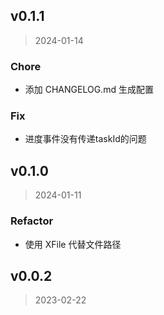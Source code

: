 
## v0.1.1

> 2024-01-14

### Chore

* 添加 CHANGELOG.md 生成配置

### Fix

* 进度事件没有传递taskId的问题


## v0.1.0

> 2024-01-11

### Refactor

* 使用 XFile 代替文件路径


## v0.0.2

> 2023-02-22

